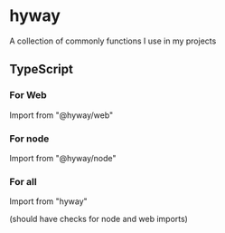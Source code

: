 # hyway
A collection of commonly functions I use in my projects

## TypeScript

### For Web

Import from "@hyway/web"

### For node

Import from "@hyway/node"

### For all 

Import from "hyway"

(should have checks for node and web imports)
